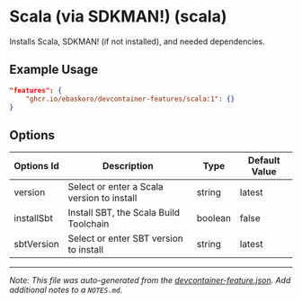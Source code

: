 
# Scala (via SDKMAN!) (scala)

Installs Scala, SDKMAN! (if not installed), and needed dependencies.

## Example Usage

```json
"features": {
    "ghcr.io/ebaskoro/devcontainer-features/scala:1": {}
}
```

## Options

| Options Id | Description | Type | Default Value |
|-----|-----|-----|-----|
| version | Select or enter a Scala version to install | string | latest |
| installSbt | Install SBT, the Scala Build Toolchain | boolean | false |
| sbtVersion | Select or enter SBT version to install | string | latest |



---

_Note: This file was auto-generated from the [devcontainer-feature.json](https://github.com/ebaskoro/devcontainer-features/blob/main/src/scala/devcontainer-feature.json).  Add additional notes to a `NOTES.md`._
